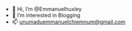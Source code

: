- 👋 Hi, I’m @Emmanuelhuxley
- 👀 I’m interested in Blogging
- 📫 unumaduemmanuelchiemnum@gmail.com

<!---
Emmanuelhuxley/Emmanuelhuxley is a ✨ special ✨ repository because its `README.md` (this file) appears on your GitHub profile.
You can click the Preview link to take a look at your changes.
--->
